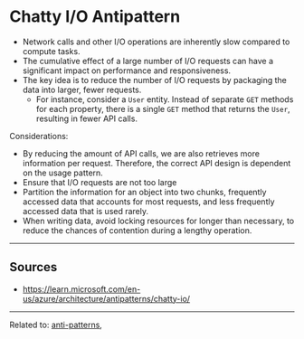 # Chatty I/O Antipattern
* Network calls and other I/O operations are inherently slow compared to compute tasks.
* The cumulative effect of a large number of I/O requests can have a significant impact on performance and responsiveness.
* The key idea is to reduce the number of I/O requests by packaging the data into larger, fewer requests.
	* For instance, consider a `User` entity. Instead of separate `GET` methods for each property, there is a single `GET` method that returns the `User`, resulting in fewer API calls.

Considerations:
* By reducing the amount of API calls, we are also retrieves more information per request. Therefore, the correct API design is dependent on the usage pattern.
* Ensure that I/O requests are not too large 
* Partition the information for an object into two chunks, frequently accessed data that accounts for most requests, and less frequently accessed data that is used rarely.
* When writing data, avoid locking resources for longer than necessary, to reduce the chances of contention during a lengthy operation.

<hr>

## Sources
* https://learn.microsoft.com/en-us/azure/architecture/antipatterns/chatty-io/


<hr>

Related to: [anti-patterns](anti-patterns),